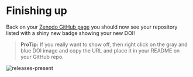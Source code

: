 # Finishing up

Back on your [Zenodo GitHub page](https://zenodo.org/account/settings/github) you should now see your repository listed with a shiny new badge showing your new DOI!

> **ProTip:** If you really want to show off, then right click on the gray and blue DOI image and copy the URL and place it in your README on your GitHub repo.

![releases-present](https://guides.github.com/activities/citable-code/releases-present.png)

